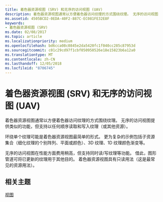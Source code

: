 ```yaml
---
title: 着色器资源视图 (SRV) 和无序的访问视图 (UAV)
description: 着色器资源视图通常以方便着色器访问纹理的方式围绕纹理。 无序的访问视图提供类似的功能，但支持以任何顺序读取和写入纹理（或其他资源）。
ms.assetid: 4505BCD2-0EDA-40F2-887C-EC081FE32E8F
keywords:
- 着色器资源视图 (SRV)
ms.date: 02/08/2017
ms.topic: article
ms.localizationpriority: medium
ms.openlocfilehash: bd6cca08c0845e2da5420fc1f040cc285c87953d
ms.sourcegitcommit: c01c29cd97f1cbf050950526e18e15823b6a12a0
ms.translationtype: MT
ms.contentlocale: zh-CN
ms.lasthandoff: 12/05/2018
ms.locfileid: "8706745"
---
```

# <a name="shader-resource-view-srv-and-unordered-access-view-uav"></a>着色器资源视图 (SRV) 和无序的访问视图 (UAV)


着色器资源视图通常以方便着色器访问纹理的方式围绕纹理。 无序的访问视图提供类似的功能，但支持以任何顺序读取和写入纹理（或其他资源）。

环绕单个纹理可能是着色器资源视图最简单的形式。 更为复杂的示例包括子资源集合（细化纹理的个别阵列、平面或颜色）、3D 纹理、1D 纹理颜色渐变等。

无序的访问视图在性能方面费用稍高，但支持同时读/写纹理等功能。 借此，图形管道可将已更新的纹理用于其他目的。 着色器资源视图具有只读用法（这是最常见的资源用法）。

## <a name="span-idrelated-topicsspanrelated-topics"></a><span id="related-topics"></span>相关主题


[视图](views.md)

 

 




